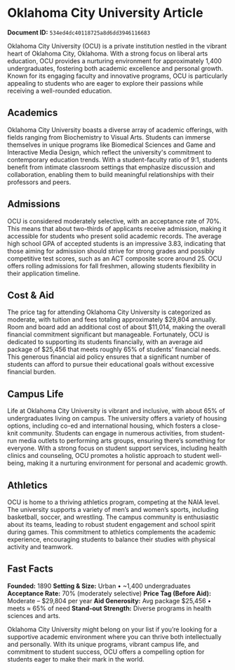 # Oklahoma City University Article

**Document ID:** `534ed4dc40118725a8d6dd3946116683`

Oklahoma City University (OCU) is a private institution nestled in the vibrant heart of Oklahoma City, Oklahoma. With a strong focus on liberal arts education, OCU provides a nurturing environment for approximately 1,400 undergraduates, fostering both academic excellence and personal growth. Known for its engaging faculty and innovative programs, OCU is particularly appealing to students who are eager to explore their passions while receiving a well-rounded education.

## Academics
Oklahoma City University boasts a diverse array of academic offerings, with fields ranging from Biochemistry to Visual Arts. Students can immerse themselves in unique programs like Biomedical Sciences and Game and Interactive Media Design, which reflect the university's commitment to contemporary education trends. With a student-faculty ratio of 9:1, students benefit from intimate classroom settings that emphasize discussion and collaboration, enabling them to build meaningful relationships with their professors and peers.

## Admissions
OCU is considered moderately selective, with an acceptance rate of 70%. This means that about two-thirds of applicants receive admission, making it accessible for students who present solid academic records. The average high school GPA of accepted students is an impressive 3.83, indicating that those aiming for admission should strive for strong grades and possibly competitive test scores, such as an ACT composite score around 25. OCU offers rolling admissions for fall freshmen, allowing students flexibility in their application timeline.

## Cost & Aid
The price tag for attending Oklahoma City University is categorized as moderate, with tuition and fees totaling approximately $29,804 annually. Room and board add an additional cost of about $11,014, making the overall financial commitment significant but manageable. Fortunately, OCU is dedicated to supporting its students financially, with an average aid package of $25,456 that meets roughly 65% of students' financial needs. This generous financial aid policy ensures that a significant number of students can afford to pursue their educational goals without excessive financial burden.

## Campus Life
Life at Oklahoma City University is vibrant and inclusive, with about 65% of undergraduates living on campus. The university offers a variety of housing options, including co-ed and international housing, which fosters a close-knit community. Students can engage in numerous activities, from student-run media outlets to performing arts groups, ensuring there’s something for everyone. With a strong focus on student support services, including health clinics and counseling, OCU promotes a holistic approach to student well-being, making it a nurturing environment for personal and academic growth.

## Athletics
OCU is home to a thriving athletics program, competing at the NAIA level. The university supports a variety of men’s and women’s sports, including basketball, soccer, and wrestling. The campus community is enthusiastic about its teams, leading to robust student engagement and school spirit during games. This commitment to athletics complements the academic experience, encouraging students to balance their studies with physical activity and teamwork.

## Fast Facts
**Founded:** 1890
**Setting & Size:** Urban • ~1,400 undergraduates
**Acceptance Rate:** 70% (moderately selective)
**Price Tag (Before Aid):** Moderate – $29,804 per year
**Aid Generosity:** Avg package $25,456 • meets ≈ 65% of need
**Stand-out Strength:** Diverse programs in health sciences and arts.

Oklahoma City University might belong on your list if you’re looking for a supportive academic environment where you can thrive both intellectually and personally. With its unique programs, vibrant campus life, and commitment to student success, OCU offers a compelling option for students eager to make their mark in the world.
